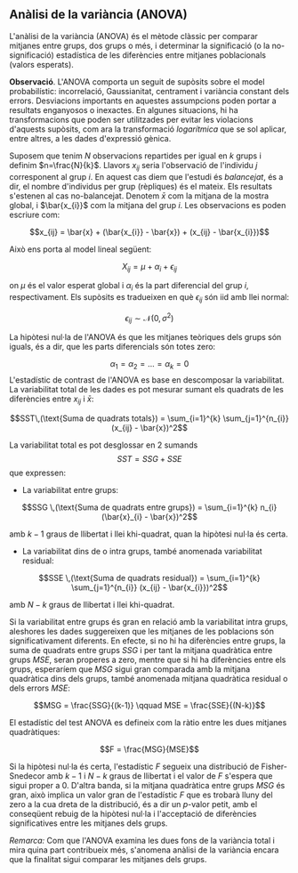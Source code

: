 ## Anàlisi de la variància (ANOVA)
L'anàlisi de la variància (ANOVA) és el mètode clàssic per comparar mitjanes entre grups, dos grups o més, i determinar la significació (o la no-significació) estadística  de les diferències entre mitjanes poblacionals (valors esperats).

**Observació**. L'ANOVA comporta un seguit de supòsits sobre el model probabilístic: incorrelació, Gaussianitat, centrament i variància constant dels errors.  Desviacions importants en aquestes assumpcions poden portar a resultats enganyosos o inexactes.  En algunes situacions, hi ha transformacions que poden ser utilitzades per evitar les violacions d'aquests supòsits, com ara la transformació *logarítmica*  que se sol aplicar, entre altres, a les dades d'expressió gènica.

Suposem que tenim $N$ observacions repartides per igual en $k$ grups i definim $n=\frac{N}{k}$. Llavors $x_{ij}$ seria l'observació de l'individu $j$ corresponent al grup $i$. En aquest cas diem que l'estudi és *balancejat*, és a dir, el nombre d'individus per grup (rèpliques) és el mateix. Els resultats s'estenen al cas no-balancejat. Denotem $\bar{x}$ com la mitjana de la mostra global, i $\bar{x_{i}}$ com la mitjana del grup $i$. Les observacions es poden escriure com:

$$x_{ij} = \bar{x} + (\bar{x_{i}} - \bar{x}) + (x_{ij} - \bar{x_{i}})$$

Això ens porta al model lineal següent:

$$X_{ij} = \mu + \alpha_{i} + \epsilon_{ij}$$

on $\mu$ és el valor esperat global i $\alpha_{i}$ és la part diferencial del grup $i$, respectivament. Els supòsits es tradueixen en què $\epsilon_{ij}$ són iid amb llei normal:

$$\epsilon_{ij} \sim \mathcal{N}(0,\,\sigma^{2})$$

La hipòtesi nul·la de l'ANOVA és que les mitjanes teòriques dels grups són iguals, és a dir, que les parts diferencials són totes zero:

$$\alpha_1 = \alpha_2 = ... = \alpha_k=0$$
L'estadístic de contrast de l'ANOVA es base en descomposar la variabilitat. La variabilitat total de les dades es pot mesurar sumant els quadrats de les diferències entre $x_{ij}$ i $\bar{x}$:


$$SST\,(\text{Suma de quadrats totals}) = \sum_{i=1}^{k} \sum_{j=1}^{n_{i}} (x_{ij} - \bar{x})^2$$

La variabilitat total es pot desglossar en 2 sumands 
$$SST = SSG + SSE$$
que expressen:

- La variabilitat entre grups:

$$SSG \,(\text{Suma de quadrats entre grups}) = \sum_{i=1}^{k} n_{i}(\bar{x}_{i} - \bar{x})^2$$

amb $k-1$ graus de llibertat i llei khi-quadrat, quan la hipòtesi nul·la és certa.

- La variabilitat dins de o intra grups, també anomenada variabilitat residual:

$$SSE \,(\text{Suma de quadrats residual}) = \sum_{i=1}^{k} \sum_{j=1}^{n_{i}} (x_{ij} - \bar{x_{i}})^2$$

amb $N-k$ graus de llibertat i llei khi-quadrat.

Si la variabilitat entre grups és gran en relació amb la variabilitat intra grups, aleshores les dades suggereixen que les mitjanes de les poblacions són significativament diferents. En efecte, si no hi ha diferències entre grups, la suma de quadrats entre grups $SSG$ i per tant la mitjana quadràtica entre grups $MSE$, seran properes a zero, mentre que si hi ha  diferències entre els grups, esperaríem que $MSG$ sigui gran comparada amb la mitjana quadràtica dins dels grups, també anomenada mitjana quadràtica residual o dels errors $MSE$:

$$MSG = \frac{SSG}{(k-1)} \qquad MSE = \frac{SSE}{(N-k)}$$


El estadístic del test ANOVA es defineix com la ràtio entre les dues mitjanes quadràtiques:

$$F = \frac{MSG}{MSE}$$

Si la hipòtesi nul·la és certa, l'estadístic $F$ segueix una distribució de Fisher-Snedecor amb $k-1$ i $N-k$ graus de llibertat i el valor de  $F$ s'espera que sigui proper a 0. D'altra banda, si la mitjana quadràtica entre grups $MSG$ és gran, això implica un valor gran de l'estadístic $F$ que es trobarà lluny del zero a la cua dreta de la distribució, és a dir un $p$-valor petit, amb el conseqüent rebuig de la hipòtesi nul·la i l'acceptació de diferències significatives entre les mitjanes dels grups. 

*Remarca:* Com que l'ANOVA examina les dues fons de la variància total i mira quina part contribueix més, s'anomena anàlisi de la variància encara que la finalitat sigui comparar les mitjanes dels grups.
